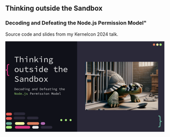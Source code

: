 ## Thinking outside the Sandbox

### Decoding and Defeating the Node.js Permission Model"


Source code and slides from my Kernelcon 2024 talk. 

<a href="https://docs.google.com/presentation/d/1BzofC8v7C0EZpoeG7_WUHcJkrhq-3dPTPDSKPh9iqEw/edit?usp=sharing">
<img width="500" src= "talk_screenshot.png">
</a>